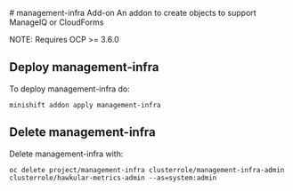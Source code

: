 # management-infra Add-on
An addon to create objects to support ManageIQ or CloudForms 

NOTE: Requires OCP >= 3.6.0

## Deploy management-infra
To deploy management-infra do:

```
minishift addon apply management-infra
```

## Delete management-infra
Delete management-infra with:

```
oc delete project/management-infra clusterrole/management-infra-admin clusterrole/hawkular-metrics-admin --as=system:admin
```
